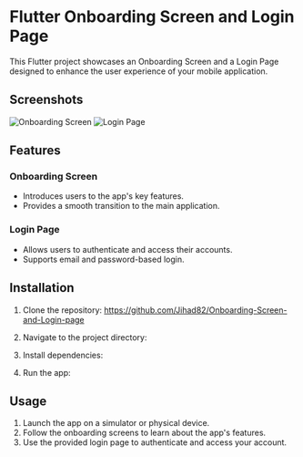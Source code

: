 # Flutter Onboarding Screen and Login Page

This Flutter project showcases an Onboarding Screen and a Login Page designed to enhance the user experience of your mobile application.

## Screenshots

![Onboarding Screen](screenshots/onboarding_screen.png)
![Login Page](screenshots/login_page.png)

## Features

### Onboarding Screen
- Introduces users to the app's key features.
- Provides a smooth transition to the main application.

### Login Page
- Allows users to authenticate and access their accounts.
- Supports email and password-based login.

## Installation

1. Clone the repository:
https://github.com/Jihad82/Onboarding-Screen-and-Login-page


2. Navigate to the project directory:

3. Install dependencies:

4. Run the app:


## Usage

1. Launch the app on a simulator or physical device.
2. Follow the onboarding screens to learn about the app's features.
3. Use the provided login page to authenticate and access your account.
